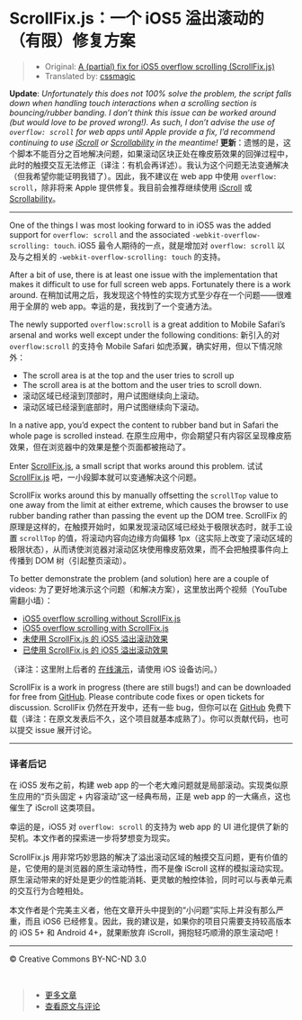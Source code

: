 # ScrollFix.js：一个 iOS5 溢出滚动的（有限）修复方案

> * Original: [A (partial) fix for iOS5 overflow scrolling (ScrollFix.js)](http://blog.joelambert.co.uk/2011/10/14/a-fix-for-ios5-overflow-scrolling-scrollfix-js/)
> * Translated by: [cssmagic](https://github.com/cssmagic)

**Update**: *Unfortunately this does not 100% solve the problem, the script falls down when handling touch interactions when a scrolling section is bouncing/rubber banding. I don’t think this issue can be worked around (but would love to be proved wrong!). As such, I don’t advise the use of `overflow: scroll` for web apps until Apple provide a fix, I’d recommend continuing to use [iScroll](http://cubiq.org/iscroll-4) or [Scrollability](http://joehewitt.github.io/scrollability/) in the meantime!*
**更新**：遗憾的是，这个脚本不能百分之百地解决问题，如果滚动区块正处在橡皮筋效果的回弹过程中，此时的触摸交互无法修正（译注：有机会再详述）。我认为这个问题无法变通解决（但我希望你能证明我错了）。因此，我不建议在 web app 中使用 `overflow: scroll`，除非将来 Apple 提供修复。我目前会推荐继续使用 [iScroll](http://cubiq.org/iscroll-4) 或 [Scrollability](http://joehewitt.github.io/scrollability/)。

***

One of the things I was most looking forward to in iOS5 was the added support for `overflow: scroll` and the associated `-webkit-overflow-scrolling: touch`.
iOS5 最令人期待的一点，就是增加对 `overflow: scroll` 以及与之相关的 `-webkit-overflow-scrolling: touch` 的支持。

After a bit of use, there is at least one issue with the implementation that makes it difficult to use for full screen web apps. Fortunately there is a work around.
在稍加试用之后，我发现这个特性的实现方式至少存在一个问题——很难用于全屏的 web app。幸运的是，我找到了一个变通方法。

The newly supported `overflow:scroll` is a great addition to Mobile Safari’s arsenal and works well except under the following conditions:
新引入的对 `overflow:scroll` 的支持令 Mobile Safari 如虎添翼，确实好用，但以下情况除外：

* The scroll area is at the top and the user tries to scroll up
* The scroll area is at the bottom and the user tries to scroll down.
* 滚动区域已经滚到顶部时，用户试图继续向上滚动。
* 滚动区域已经滚到底部时，用户试图继续向下滚动。

In a native app, you’d expect the content to rubber band but in Safari the whole page is scrolled instead.
在原生应用中，你会期望只有内容区呈现橡皮筋效果，但在浏览器中的效果是整个页面都被拖动了。

Enter [ScrollFix.js](https://github.com/joelambert/ScrollFix), a small script that works around this problem.
试试 [ScrollFix.js](https://github.com/joelambert/ScrollFix) 吧，一小段脚本就可以变通解决这个问题。

ScrollFix works around this by manually offsetting the `scrollTop` value to one away from the limit at either extreme, which causes the browser to use rubber banding rather than passing the event up the DOM tree.
ScrollFix 的原理是这样的，在触摸开始时，如果发现滚动区域已经处于极限状态时，就手工设置 `scrollTop` 的值，将滚动内容向边缘方向偏移 1px（这实际上改变了滚动区域的极限状态），从而诱使浏览器对滚动区块使用橡皮筋效果，而不会把触摸事件向上传播到 DOM 树（引起整页滚动）。

To better demonstrate the problem (and solution) here are a couple of videos:
为了更好地演示这个问题（和解决方案），这里放出两个视频（YouTube 需翻小墙）：

* [iOS5 overflow scrolling without ScrollFix.js](http://www.youtube.com/watch?v=Oe6xv8IgasA)
* [iOS5 overflow scrolling with ScrollFix.js](http://www.youtube.com/watch?v=kk7bMj0K0v4)
* [未使用 ScrollFix.js 的 iOS5 溢出滚动效果](http://www.youtube.com/watch?v=Oe6xv8IgasA)
* [已使用 ScrollFix.js 的 iOS5 溢出滚动效果](http://www.youtube.com/watch?v=kk7bMj0K0v4)

（译注：这里附上后者的 [在线演示](http://joelambert.github.io/ScrollFix/)，请使用 iOS 设备访问。）

ScrollFix is a work in progress (there are still bugs!) and can be downloaded for free from [GitHub](https://github.com/joelambert/ScrollFix). Please contribute code fixes or open tickets for discussion.
ScrollFix 仍然在开发中，还有一些 bug，但你可以在 [GitHub](https://github.com/joelambert/ScrollFix) 免费下载（译注：在原文发表后不久，这个项目就基本成熟了）。你可以贡献代码，也可以提交 issue 展开讨论。

***

### 译者后记

在 iOS5 发布之前，构建 web app 的一个老大难问题就是局部滚动。实现类似原生应用的“页头固定 + 内容滚动”这一经典布局，正是 web app 的一大痛点，这也催生了 iScroll 这类项目。

幸运的是，iOS5 对 `overflow: scroll` 的支持为 web app 的 UI 进化提供了新的契机。本文作者的探索进一步将梦想变为现实。

ScrollFix.js 用非常巧妙思路的解决了溢出滚动区域的触摸交互问题，更有价值的是，它使用的是浏览器的原生滚动特性，而不是像 iScroll 这样的模拟滚动实现。原生滚动带来的好处是更少的性能消耗、更灵敏的触控体验，同时可以与表单元素的交互行为合睦相处。

本文作者是个完美主义者，他在文章开头中提到的“小问题”实际上并没有那么严重，而且 iOS6 已经修复。因此，我的建议是，如果你的项目只需要支持较高版本的 iOS 5+ 和 Android 4+，就果断放弃 iScroll，拥抱轻巧顺滑的原生滚动吧！

***

&copy; Creative Commons BY-NC-ND 3.0

&nbsp;
> * [更多文章](https://github.com/cssmagic/blog/issues)
> * [查看原文与评论](https://github.com/cssmagic/blog/issues/1)
